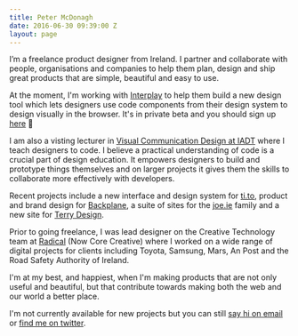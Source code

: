 ```yaml
---
title: Peter McDonagh
date: 2016-06-30 09:39:00 Z
layout: page
---
```


I’m a freelance product designer from Ireland. I partner and collaborate with people, organisations and companies to help them plan, design and ship great products that are simple, beautiful and easy to use.

At the moment, I'm working with [Interplay](https://interplayapp.com) to help them build a new design tool which lets designers use code components from their design system to design visually in the browser. It's in private beta and you should sign up [here](https://interplayapp.com/#signup) 🙌

I am also a visting lecturer in [Visual Communication Design at IADT](http://www.iadt.ie/courses/visual-communication-design) where I teach designers to code. I believe a practical understanding of code is a crucial part of design education. It empowers designers to build and prototype things themselves and on larger projects it gives them the skills to collaborate more effectively with developers.

Recent projects include a new interface and design system for [ti.to](http://ti.to), product and brand design for [Backplane](http://backplane.io), a suite of sites for the [joe.ie](http://joe.ie) family and a new site for [Terry Design](http://terrydesign.co.uk).

Prior to going freelance, I was lead designer on the Creative Technology team at [Radical](http://onecore.ie/creative) (Now Core Creative) where I worked on a wide range of digital projects for clients including Toyota, Samsung, Mars, An Post and the Road Safety Authority of Ireland.

I'm at my best, and happiest, when I'm making products that are not only useful and beautiful, but that contribute towards making both the web and our world a better place.

I'm not currently available for new projects but you can still [say hi on email](mailto:hi@pete.studio?Subject=Hi) or [find me on twitter](https://twitter.com/petermcdonagh_).
